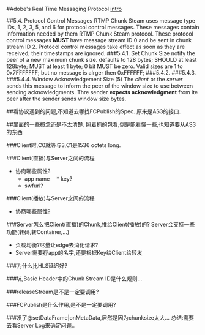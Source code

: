 #Adobe's Real Time Messaging Protocol
[intro](http://blogs.adobe.com/ktowes/2009/06/rtmp_specification_now_availab.html)



##5.4. Protocol Control Messages
RTMP Chunk Steam uses message type IDs, 1, 2, 3, 5, and 6 for protocol control messages.
These messages contain information needed by them RTMP Chunk Steam protocol.
These protocol control messages **MUST** have message stream ID 0 and be sent in chunk stream ID 2.
Protocol control messages take effect as soon as they are received;
their timestamps are ignored.
###5.4.1. Set Chunk Size
notify the peer of a new maximum chunk size.
defaults to 128 bytes; SHOULD at least 128byte; MUST at least 1 byte;
0 bit MUST be zero.
Valid sizes are 1 to 0x7FFFFFFF; but no message is alrger then 0xFFFFFF;
###5.4.2. 
###5.4.3. 
###5.4.4. Window Acknowledgement Size (5)
The *client* or the *server* sends this message to inform the peer of the window size to use between sending acknowledgments.
Thre sender **expects acknowledgment** from ite peer after the sender sends window size bytes. 


##看协议遇到的问题,不知道去哪找FCPublish的Spec.
原来是AS3的接口.

##里面的一些概念还是不太清楚.
照着抓的包看,倒是能看懂一些,也知道要从AS3的东西

###Client时,C0就等与3,C1是1536 octets long.

###Client(直播)与Server之间的流程
* 协商哪些属性?
  * app name
　* key?
  * swfurl?

###Client(播放)与Server之间的流程
* 协商哪些属性?

###Server怎么把Client(直播)的Chunk,推给Client(播放)的?
Server会支持一些功能(转码,转Container,...)
* 负载均衡?尽量让edge去消化请求?
* Server需要存app的名字,还要根据Key给Client给转发

###为什么比HLS延迟好?

###坑,Basic Header中的Chunk Stream ID是什么规则...


###releaseStream是不是一定要调用?

###FCPublish是什么作用,是不是一定要调用?

###发了@setDataFrame|onMetaData,居然是因为chunksize太大...
总结:需要去看Server Log来确定问题..

